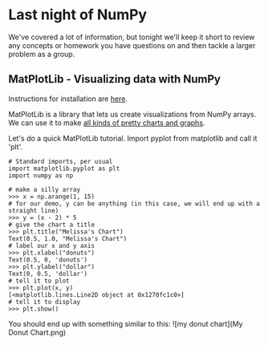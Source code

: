 # Last night of NumPy

We've covered a lot of information, but tonight we'll keep it short to review any concepts or homework you have questions on and then tackle a larger problem as a group. 

## MatPlotLib - Visualizing data with NumPy

Instructions for installation are [here](https://matplotlib.org/3.3.3/users/installing.html).

MatPlotLib is a library that lets us create visualizations from NumPy arrays. We can use it to make [all kinds of pretty charts and graphs](https://matplotlib.org/3.3.3/gallery/index.html).

Let's do a quick MatPlotLib tutorial. Import pyplot from matplotlib and call it 'plt'. 

```
# Standard imports, per usual
import matplotlib.pyplot as plt
import numpy as np
```

```
# make a silly array
>>> x = np.arange(1, 15)
# for our demo, y can be anything (in this case, we will end up with a straight line)
>>> y = (x - 2) * 5
# give the chart a title
>>> plt.title("Melissa's Chart")
Text(0.5, 1.0, "Melissa's Chart")
# label our x and y axis
>>> plt.xlabel("donuts")
Text(0.5, 0, 'donuts')
>>> plt.ylabel("dollar")
Text(0, 0.5, 'dollar')
# tell it to plot
>>> plt.plot(x, y)
[<matplotlib.lines.Line2D object at 0x1270fc1c0>]
# tell it to display
>>> plt.show()
```

You should end up with something similar to this: 
![my donut chart](My Donut Chart.png)





